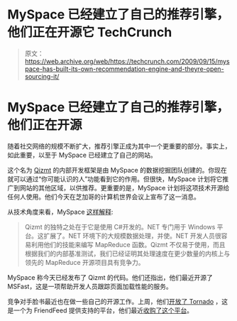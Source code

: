# MySpace 已经建立了自己的推荐引擎，他们正在开源它 TechCrunch

> 原文：<https://web.archive.org/web/https://techcrunch.com/2009/09/15/myspace-has-built-its-own-recommendation-engine-and-theyre-open-sourcing-it/>

# MySpace 已经建立了自己的推荐引擎，他们正在开源

随着社交网络的规模不断扩大，推荐引擎正成为其中一个更重要的部分。事实上，如此重要，以至于 MySpace 已经建立了自己的网站。

这个名为 [Qizmt](https://web.archive.org/web/20221006084540/http://qizmt.myspace.com/) 的内部开发框架是由 MySpace 的数据挖掘团队创建的。你现在就可以通过“你可能认识的人”功能看到它的作用。但很快，MySpace 计划将它推广到网站的其他区域，以供推荐。更重要的是，MySpace 计划将这项技术开源给任何人使用。他们今天在芝加哥的计算机世界会议上宣布了这一消息。

从技术角度来看，MySpace [这样解释](https://web.archive.org/web/20221006084540/http://www.myspace.com/pressroom?url=/article_display.cfm?instance_code=myspace&article_id=1075):

> Qizmt 的独特之处在于它是使用 C#开发的。NET 专门用于 Windows 平台。这扩展了。NET 环境下的大规模数据处理，并使。NET 开发人员很容易利用他们的技能来编写 MapReduce 函数。Qizmt 不仅易于使用，而且根据我们的内部基准测试，我们已经证明其处理速度在更少数量的内核上与领先的 MapReduce 开源项目具有竞争力。

MySpace 称今天已经发布了 Qizmt 的代码。他们还指出，他们最近开源了 MSFast，这是一项帮助开发人员跟踪页面加载性能的服务。

竞争对手脸书最近也在做一些自己的开源工作。上周，他们[开放了 Tornado](https://web.archive.org/web/20221006084540/http://www.beta.techcrunch.com/2009/09/10/facebook-open-sources-friendfeeds-real-time-tech/) ，这是一个为 FriendFeed 提供支持的平台，他们最近[收购了这个平台](https://web.archive.org/web/20221006084540/http://www.beta.techcrunch.com/2009/08/10/facebook-acquires-friendfeed/)。